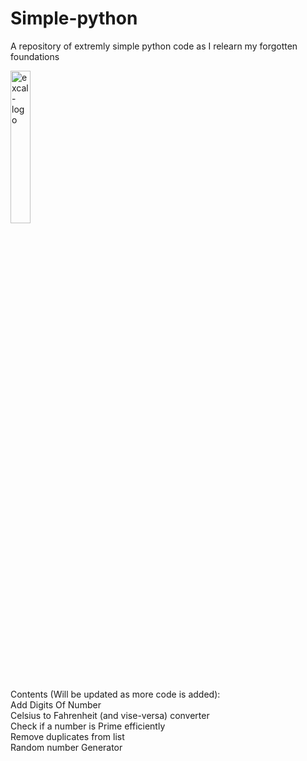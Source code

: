 # Simple-python
A repository of extremly simple python code as I relearn my forgotten foundations

<img src="https://user-images.githubusercontent.com/91800528/180815037-32aca979-c0f5-4905-a6c3-3c86be7d2ec7.png" alt="excal-logo" width="25%"/>

Contents (Will be updated as more code is added): <br />
  Add Digits Of Number <br />
  Celsius to Fahrenheit (and vise-versa) converter <br />
  Check if a number is Prime efficiently <br />
  Remove duplicates from list <br />
  Random number Generator
  
